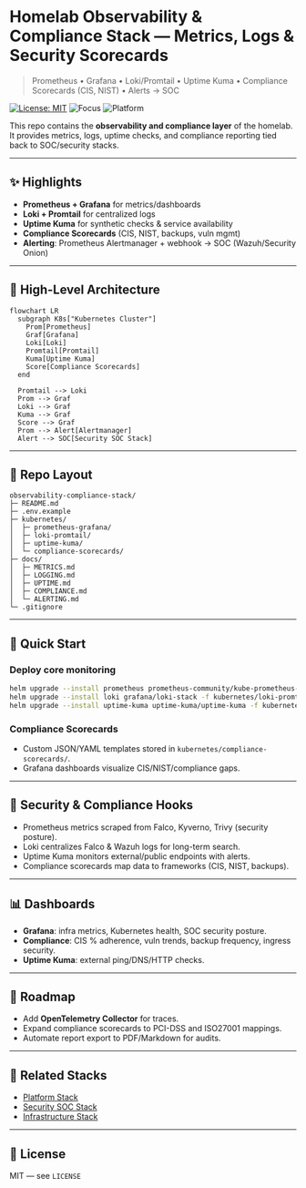# Homelab Observability & Compliance Stack — Metrics, Logs & Security Scorecards

> Prometheus • Grafana • Loki/Promtail • Uptime Kuma • Compliance Scorecards (CIS, NIST) • Alerts → SOC

[![License: MIT](https://img.shields.io/badge/License-MIT-green.svg)](#license)
![Focus](https://img.shields.io/badge/Focus-Observability,_Compliance-blue)
![Platform](https://img.shields.io/badge/Platform-Kubernetes,_VMs,_Dashboards-orange)

This repo contains the **observability and compliance layer** of the homelab. It provides metrics, logs, uptime checks, and compliance reporting tied back to SOC/security stacks.

---

## ✨ Highlights
- **Prometheus + Grafana** for metrics/dashboards
- **Loki + Promtail** for centralized logs
- **Uptime Kuma** for synthetic checks & service availability
- **Compliance Scorecards** (CIS, NIST, backups, vuln mgmt)
- **Alerting**: Prometheus Alertmanager + webhook → SOC (Wazuh/Security Onion)

---

## 🧭 High-Level Architecture

```mermaid
flowchart LR
  subgraph K8s["Kubernetes Cluster"]
    Prom[Prometheus]
    Graf[Grafana]
    Loki[Loki]
    Promtail[Promtail]
    Kuma[Uptime Kuma]
    Score[Compliance Scorecards]
  end

  Promtail --> Loki
  Prom --> Graf
  Loki --> Graf
  Kuma --> Graf
  Score --> Graf
  Prom --> Alert[Alertmanager]
  Alert --> SOC[Security SOC Stack]
```

---

## 📁 Repo Layout

```
observability-compliance-stack/
├─ README.md
├─ .env.example
├─ kubernetes/
│  ├─ prometheus-grafana/
│  ├─ loki-promtail/
│  ├─ uptime-kuma/
│  └─ compliance-scorecards/
├─ docs/
│  ├─ METRICS.md
│  ├─ LOGGING.md
│  ├─ UPTIME.md
│  ├─ COMPLIANCE.md
│  └─ ALERTING.md
└─ .gitignore
```

---

## 🚀 Quick Start

### Deploy core monitoring
```bash
helm upgrade --install prometheus prometheus-community/kube-prometheus-stack -f kubernetes/prometheus-grafana/values.yaml
helm upgrade --install loki grafana/loki-stack -f kubernetes/loki-promtail/values.yaml
helm upgrade --install uptime-kuma uptime-kuma/uptime-kuma -f kubernetes/uptime-kuma/values.yaml
```

### Compliance Scorecards
- Custom JSON/YAML templates stored in `kubernetes/compliance-scorecards/`.
- Grafana dashboards visualize CIS/NIST/compliance gaps.

---

## 🔐 Security & Compliance Hooks
- Prometheus metrics scraped from Falco, Kyverno, Trivy (security posture).
- Loki centralizes Falco & Wazuh logs for long-term search.
- Uptime Kuma monitors external/public endpoints with alerts.
- Compliance scorecards map data to frameworks (CIS, NIST, backups).

---

## 📊 Dashboards
- **Grafana**: infra metrics, Kubernetes health, SOC security posture.
- **Compliance**: CIS % adherence, vuln trends, backup frequency, ingress security.
- **Uptime Kuma**: external ping/DNS/HTTP checks.

---

## 📌 Roadmap
- Add **OpenTelemetry Collector** for traces.
- Expand compliance scorecards to PCI-DSS and ISO27001 mappings.
- Automate report export to PDF/Markdown for audits.

---

## 🔗 Related Stacks
- [Platform Stack](../homelab-platform-stack)
- [Security SOC Stack](../homelab-security-soc-stack)
- [Infrastructure Stack](../homelab-infrastructure-stack)

---

## 📝 License
MIT — see `LICENSE`
